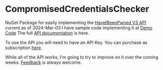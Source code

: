 # CompromisedCredentialsChecker
NuGet Package for easily implementing the [HaveIBeenPwned V3 API](https://haveibeenpwned.com/API/v3) current as of 2024-Mar-03
I have sample code implementing it at [Demo Code](https://github.com/CarpDeus/CompromisedCredentialsConsoleDemo)
The full [API documentation](src/CompromisedCredentialsChecker/apidocs/CompromisedCredentialsChecker/index.md) is here.

To use the API you will need to have an API Key. You can purchase as subscription [here](https://haveibeenpwned.com/API/Key).

While all of the API works, I'm going to try to improve on it over the coming weeks. [Feedback](https://github.com/CarpDeus/CompromisedCredentialsChecker/discussions) is always welcome. 
